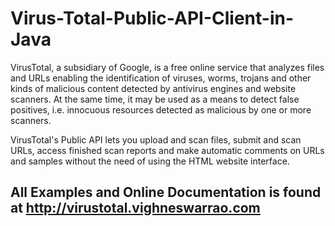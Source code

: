 # Virus-Total-Public-API-Client-in-Java
VirusTotal, a subsidiary of Google, is a free online service that analyzes files and URLs enabling the identification of viruses, worms, trojans and other kinds of malicious content detected by antivirus engines and website scanners. At the same time, it may be used as a means to detect false positives, i.e. innocuous resources detected as malicious by one or more scanners.

VirusTotal's Public API lets you upload and scan files, submit and scan URLs, access finished scan reports and make automatic comments on URLs and samples without the need of using the HTML website interface.
## All Examples and Online Documentation is found at http://virustotal.vighneswarrao.com

